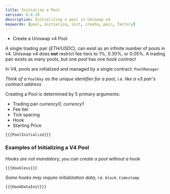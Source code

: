 ```yaml
---
title: Initialize a Pool
version: 0.8.20
description: Initializing a pool in Uniswap v4
keywords: [pool, initialize, init, create, pair, factory]
---
```


* Create a Uniswap v4 Pool

A single trading pair (*ETH/USDC*), can exist as an infinite number of pools in v4. Uniswap v4 does **not** restrict fee tiers to 1%, 0.30%, or 0.05%. A trading pair exists as many pools, but one *pool* has one *hook contract*

In V4, pools are initialized and managed by a single contract: `PoolManager`

*Think of a `PoolKey` as the unique identifier for a pool, i.e. like a v3 pair's contract address*

Creating a Pool is determined by 5 primary arguments:

* Trading pair *currency0, currency1*
* Fee tier
* Tick spacing
* Hook
* Starting Price

```solidity
{{{PoolInitialize}}}
```

### Examples of Initializing a V4 Pool

*Hooks are not mandatory, you can create a pool without a hook*

```solidity
{{{Hookless}}}
```

*Some hooks may require initialization data, i.e. `block.timestamp`*

```solidity
{{{HookDataInit}}}
```